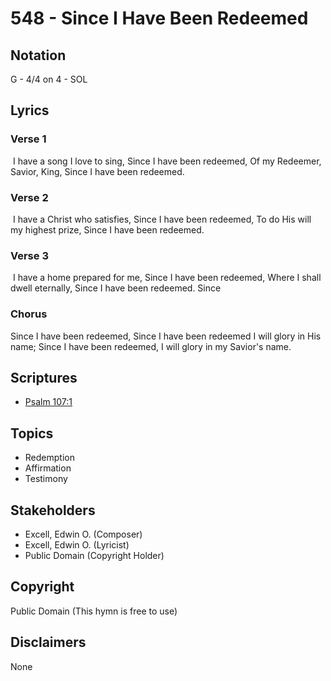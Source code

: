 # 548 - Since I Have Been Redeemed

## Notation

G - 4/4 on 4 - SOL

## Lyrics

### Verse 1

 I have a song I love to sing, Since I have been redeemed, Of my Redeemer, Savior, King, Since I have been redeemed. 

### Verse 2

 I have a Christ who satisfies, Since I have been redeemed, To do His will my highest prize, Since I have been redeemed.

### Verse 3

 I have a home prepared for me, Since I have been redeemed, Where I shall dwell eternally, Since I have been redeemed. Since

### Chorus

Since I have been redeemed, Since I have been redeemed I will glory in His name; Since I have been redeemed, I will glory in my Savior's name. 


## Scriptures

- [Psalm 107:1](https://www.biblegateway.com/passage/?search=Psalm%20107%3A1)

## Topics

- Redemption
- Affirmation
- Testimony

## Stakeholders

- Excell, Edwin O. (Composer)
- Excell, Edwin O. (Lyricist)
- Public Domain (Copyright Holder)

## Copyright

Public Domain
(This hymn is free to use)

## Disclaimers

None

